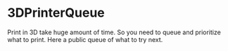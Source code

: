# 3DPrinterQueue
Print in 3D take huge amount of time. So you need to queue and prioritize what to print. Here a public queue of what to try next.
